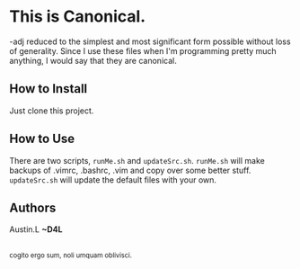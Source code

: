 This is Canonical.
==================

-adj reduced to the simplest and most significant form possible without loss of generality.
Since I use these files when I'm programming pretty much anything, I would say that they are canonical.

How to Install
--------------

Just clone this project.

How to Use
----------

There are two scripts, `runMe.sh` and `updateSrc.sh`.
`runMe.sh` will make backups of .vimrc, .bashrc, .vim and copy over some better stuff. `updateSrc.sh` will update the default files with your own.

Authors
-------

Austin.L **~D4L**


<br/>
<small>cogito ergo sum, noli umquam oblivisci.</small>
